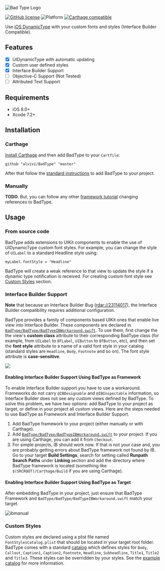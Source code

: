 ![Bad Type Logo](https://cloud.githubusercontent.com/assets/23727/12509092/64af7190-c100-11e5-8ccb-8957005b3400.png)

[![GitHub license](https://img.shields.io/badge/license-MIT-lightgrey.svg)](https://raw.githubusercontent.com/alvivi/BadType/master/LICENSE.md)
![Platform](https://img.shields.io/badge/plaform-ios-lightgrey.svg)
[![Carthage compatible](https://img.shields.io/badge/Carthage-compatible-4BC51D.svg?style=flat)](https://github.com/Carthage/Carthage)

Use [iOS DynamicType](https://developer.apple.com/library/ios/documentation/StringsTextFonts/Conceptual/TextAndWebiPhoneOS/CustomTextProcessing/CustomTextProcessing.html#//apple_ref/doc/uid/TP40009542-CH4-SW65)
with your custom fonts and styles (Interface Builder Compatible).


## Features

- [x] UIDynamicType with automatic updating
- [x] Custom user defined styles  
- [x] Interface Builder Support
- [ ] Objective-C Support (Not Tested)
- [ ] Attributed Text Support

## Requirements

- iOS 8.0+
- Xcode 7.2+

## Installation

### Carthage

[Install Carthage](https://github.com/Carthage/Carthage#installing-carthage)
and then add BadType to your `Cartfile`:
```
github "alvivi/BadType" "master"
```
After that follow the [standard instructions](https://github.com/Carthage/Carthage#adding-frameworks-to-an-application)
to add BadType to your project.

### Manually

**TODO**. But, you can follow any other [framework tutorial](https://github.com/Alamofire/Alamofire#embedded-framework)
changing references to BadType.

## Usage

### From source code

BadType adds extensions to UIKit components to enable the use of UIDynamicType
custom font styles. For example, you can change the style of `UILabel` to a
standard Headline style using:

```
myLabel.fontStyle = "Headline"
```

BadType will create a weak reference to that view to update the style if a
dynamic type notification is received. For creating custom font style see
[Custom Styles]() section.

### Interface Builder Support

**Note** that because an Interface Builder Bug ([rdar://23114017](https://openradar.appspot.com/23114017)),
the Interface Builder compatibility requires additional configuration.

BadType provides a family of components based UIKit ones that enable live view
into Interface Builder. These components are declared in [`BadType/BadType/BadTypeIBWorkaround.swift`](https://github.com/alvivi/BadType/blob/master/BadType/BadTypeIBWorkaround.swift).
To use them, first change the the view's **custom class** attribute to their
corresponding BadType class (for example, from `UILabel` to `BTLabel`,
`UIButton` to `BTButton`, etc), and then set the **font style** attribute to
a name of a valid font style in your catalog (standard styles are `Headline`,
`Body`, `Footnote` and so on). The font style attribute is **case-sensitive**.

![](https://cloud.githubusercontent.com/assets/23727/12514991/5a59dab6-c126-11e5-8b16-45535eb86e81.png)

#### Enabling Interface Builder Support Using BadType as Framework

To enable Interface Builder support you have to use a workaround. Frameworks do
not carry `@IBDesignable` and `@IBInspectable` information, so Interface Builder
does not see any custom views defined by BadType. To solve this problem, we have
two options: add BadType to your project as target, or define in your project
all custom views. Here are the steps needed to use BadType as Framework and
Interface Builder Support.

  1. Add BadType framework to your project (either manually or with Carthage).
  2. Add [`BadType/BadType/BadTypeIBWorkaround.swift`](https://github.com/alvivi/BadType/blob/master/BadType/BadTypeIBWorkaround.swift)
     to your project. If you are using Carthage, you can add it from `Checkout`.
  3. For simple projects, IB should work now. If that is not your case and, you
     are probably getting errors about BadType framework not found by IB. Go
     to your target **Build Settings**, search for setting called **Runpath
     Search Paths** under **Linking** section and add the directory where
     BadType framework is located (something like `$(SRCROOT)/Carthage/Build` if
     you are using Carthage).

#### Enabling Interface Builder Support Using BadType as Target

After embedding BadType in your project, just ensure that BadType Framework and
`BadType/BadType/BadTypeIBWorkaround.swift` match your target.

![ibmanual](https://cloud.githubusercontent.com/assets/23727/12516661/e4ff211e-c12e-11e5-98f3-7f83f2820042.png)


### Custom Styles

Custom styles are declared using a plist file named `FontStylesCatalog.plist`
that should be located in your target root folder. BadType comes with a standard
[catalog](https://github.com/alvivi/BadType/blob/master/BadType/FontStylesCatalog.plist)
which defines styles for `Body`, `Callout`, `Caption1`, `Caption2`, `Footnote`,
`Headline`, `Subheadline`, `Title1`, `Title2` and `Title3`. These styles can
be overridden by your styles. See the [example catalog](https://github.com/alvivi/BadType/blob/master/BadType-TestingApp-iOS/FontStylesCatalog.plist)
for more information.
